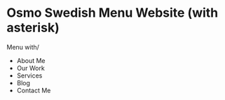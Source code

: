 # Osmo Swedish Menu Website (with asterisk)

Menu with/ 
  - About Me
  - Our Work
  - Services
  - Blog
  - Contact Me
